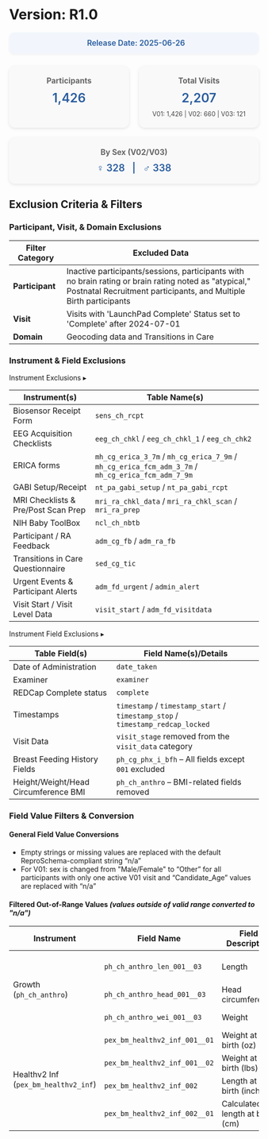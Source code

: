 # Version: R1.0

<div style="background:#f2f6fc; padding:12px 20px; border-radius:10px; text-align:center; margin-bottom:25px; box-shadow:0 2px 4px rgba(0,0,0,0.05);">
  <span style="font-size:1.1em; font-weight:600; color:#2a5d9f;">
    <i class="fa-solid fa-calendar" style="margin-right:8px; vertical-align: 1px;"></i>
    Release Date: 2025-06-26
  </span>
</div>

<div style="display: flex; flex-wrap: wrap; gap: 20px; justify-content: center; margin: 20px 0;">
  <!-- Participants -->
  <div style="background:#f9f9f9; flex:1; min-width:180px; padding:20px; border-radius:12px; box-shadow:0 2px 6px rgba(0,0,0,0.1); text-align:center;">
    <h3 style="margin:0; font-size:1.1em; color:#666;">Participants</h3>
    <p style="margin:10px 0 0; font-size:1.8em; font-weight:600; color:#2a5d9f;">1,426</p>
  </div>
  <!-- Visits -->
  <div style="background:#f9f9f9; flex:1; min-width:180px; padding:20px; border-radius:12px; box-shadow:0 2px 6px rgba(0,0,0,0.1); text-align:center;">
    <h3 style="margin:0; font-size:1.1em; color:#666;">Total Visits</h3>
    <p style="margin:10px 0 0; font-size:1.8em; font-weight:600; color:#2a5d9f;">2,207</p>
    <p style="margin:10px 0 0; font-size:0.9em; color:#444;">V01: 1,426 | V02: 660 | V03: 121</p>
  </div>
  <!-- By Sex -->
  <div style="background:#f9f9f9; flex:1; min-width:180px; padding:20px; border-radius:12px; box-shadow:0 2px 6px rgba(0,0,0,0.1); text-align:center;">
    <h3 style="margin:0; font-size:1.1em; color:#666;">By Sex (V02/V03)</h3>
    <p style="margin:10px 0 0; font-size:1.4em; font-weight:600; color:#2a5d9f;">
      ♀ 328 &nbsp; | &nbsp; ♂ 338
    </p>
  </div>
</div>

## Exclusion Criteria & Filters

### Participant, Visit, & Domain Exclusions

<table class="table-no-vertical-lines" style="width: 100%; border-collapse: collapse; table-layout: fixed;">
<thead>
  <th>Filter Category</th>
  <th>Excluded Data</th>
</thead>
<tbody>
<tr>
  <td><strong>Participant</strong></td>
  <td style="word-wrap: break-word; white-space: normal;">Inactive participants/sessions, participants with no brain rating or brain rating noted as "atypical," Postnatal Recruitment participants, and Multiple Birth participants</td>
</tr>
<tr>
    <td><strong>Visit</strong></td>
    <td>Visits with 'LaunchPad Complete' Status set to 'Complete' after 2024-07-01</td>
</tr>
<tr>
    <td><strong>Domain</strong></td>
    <td>Geocoding data and Transitions in Care</td>
</tr>
</tbody>
</table>

### Instrument & Field Exclusions

<div id="instruments" class="table-banner" onclick="toggleCollapse(this)">
  <span class="emoji"><i class="fa-solid fa-filter"></i></span>
  <span class="text-with-link">
  <span class="text">Instrument Exclusions</span>
  <a class="anchor-link" href="#instruments" title="Copy link">
  <i class="fa-solid fa-link"></i>
  </a>
  </span>
  <span class="arrow">▸</span>
</div>
<div class="table-collapsible-content">
<table class="table-no-vertical-lines" style="width: 100%; border-collapse: collapse; table-layout: fixed;">
<thead>
  <th>Instrument(s)</th>
  <th>Table Name(s)</th>
</thead>
<tbody>
<tr><td>Biosensor Receipt Form</td><td><code>sens_ch_rcpt</code></td></tr>
<tr><td>EEG Acquisition Checklists</td><td><code>eeg_ch_chkl</code> / <code>eeg_ch_chkl_1</code> / <code>eeg_ch_chk2</code></td></tr>
<tr><td>ERICA forms</td><td><code>mh_cg_erica_3_7m</code> / <code>mh_cg_erica_7_9m</code> / <code>mh_cg_erica_fcm_adm_3_7m</code> / <code>mh_cg_erica_fcm_adm_7_9m</code></td></tr>
<tr><td>GABI Setup/Receipt</td><td><code>nt_pa_gabi_setup</code> / <code>nt_pa_gabi_rcpt</code></td></tr>
<tr><td>MRI Checklists & Pre/Post Scan Prep</td><td><code>mri_ra_chkl_data</code> / <code>mri_ra_chkl_scan</code> / <code>mri_ra_prep</code></td></tr>
<tr><td>NIH Baby ToolBox</td><td><code>ncl_ch_nbtb</code></td></tr>
<tr><td>Participant / RA Feedback</td><td><code>adm_cg_fb</code> / <code>adm_ra_fb</code></td></tr>
<tr><td>Transitions in Care Questionnaire</td><td><code>sed_cg_tic</code></td></tr>
<tr><td>Urgent Events & Participant Alerts</td><td><code>adm_fd_urgent</code> / <code>admin_alert</code></td></tr>
<tr><td>Visit Start / Visit Level Data</td><td><code>visit_start</code> / <code>adm_fd_visitdata</code></td></tr>
</tbody>
</table>
</div>

<div id="fields" class="table-banner" onclick="toggleCollapse(this)">
  <span class="emoji"><i class="fa-solid fa-filter"></i></span>
  <span class="text-with-link">
  <span class="text">Instrument Field Exclusions</span>
  <a class="anchor-link" href="#fields" title="Copy link">
  <i class="fa-solid fa-link"></i>
  </a>
  </span>
  <span class="arrow">▸</span>
</div>
<div class="table-collapsible-content">
<table class="table-no-vertical-lines" style="width: 100%; border-collapse: collapse; table-layout: fixed;">
<thead>
  <th>Table Field(s)</th>
  <th>Field Name(s)/Details</th>
</thead>
<tbody>
  <tr><td>Date of Administration</td><td><code>date_taken</code></td></tr>
  <tr><td>Examiner</td><td><code>examiner</code></td></tr>
  <tr><td>REDCap Complete status</td><td><code>complete</code></td>
  <tr><td>Timestamps</td><td><code>timestamp</code> / <code>timestamp_start</code> / <code>timestamp_stop</code> / <code>timestamp_redcap_locked</code></td></tr>
  </tr><tr><td>Visit Data</td><td><code>visit_stage</code> removed from the <code>visit_data</code> category</td></tr>
  <tr><td>Breast Feeding History Fields</td><td><code>ph_cg_phx_i_bfh</code> – All fields except <code>001</code> excluded</td></tr>
  <tr><td>Height/Weight/Head Circumference BMI</td><td><code>ph_ch_anthro</code> – BMI-related fields removed</td></tr>
</tbody>
</table>
</div>

### Field Value Filters & Conversion

#### General Field Value Conversions

 - Empty strings or missing values are replaced with the default ReproSchema-compliant string “n/a”
 - For V01: sex is changed from "Male/Female" to “Other” for all participants with only one active V01 visit and “Candidate_Age” values are replaced with “n/a”

#### Filtered Out-of-Range Values *(values outside of valid range converted to "n/a")*

<table class="table-no-vertical-lines" style="width: 100%; border-collapse: collapse; table-layout: fixed;">
<thead>
  <tr> 
  <th>Instrument</th>
  <th>Field Name</th>    
  <th>Field Description</th> 
  <th>Valid Range</th>
  </tr>
</thead>
<tbody>        
<td colspan="1" rowspan="4">Growth (<code>ph_ch_anthro</code>)</td>
<tr><td><code>ph_ch_anthro_len_001__03</code></td><td>Length</td><td>30 to 130 cm</td></tr>     
<tr><td><code>ph_ch_anthro_head_001__03</code></td><td>Head circumference</td><td>25 to 55 cm</td></tr>          
<tr><td><code>ph_ch_anthro_wei_001__03</code></td><td>Weight</td><td>0.5 to 30 kg</td></tr>         
<td colspan="1" rowspan="5">Healthv2 Inf (<code>pex_bm_healthv2_inf</code>)</td>
  <tr><td><code>pex_bm_healthv2_inf_001__01</code></td><td>Weight at birth (oz)</td><td>≤ 16</td></tr>     
  <tr><td><code>pex_bm_healthv2_inf_001__02</code></td><td>Weight at birth (lbs)</td><td>≤ 66</td></tr>     
  <tr><td><code>pex_bm_healthv2_inf_002</code></td><td>Length at birth (inches)</td><td>12 - 51</td></tr>     
  <tr><td><code>pex_bm_healthv2_inf_002__01</code></td><td>Calculated length at birth (cm)</td><td>30 - 130</td></tr>   
</tbody>
</table>


<br>
